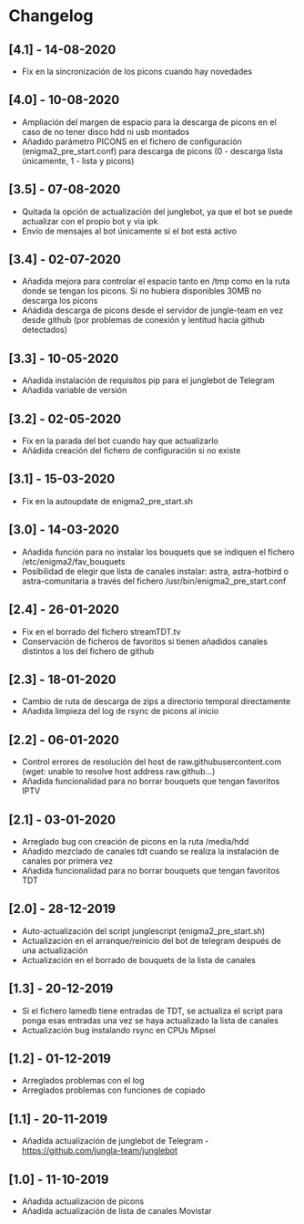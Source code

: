 # Changelog

## [4.1] - 14-08-2020

- Fix en la sincronización de los picons cuando hay novedades

## [4.0] - 10-08-2020

- Ampliación del margen de espacio para la descarga de picons en el caso de no tener disco hdd ni usb montados 
- Añadido parámetro PICONS en el fichero de configuración (enigma2_pre_start.conf) para descarga de picons (0 - descarga lista únicamente, 1 - lista y picons)

## [3.5] - 07-08-2020

- Quitada la opción de actualización del junglebot, ya que el bot se puede actualizar con el propio bot y vía ipk
- Envío de mensajes al bot únicamente si el bot está activo

## [3.4] - 02-07-2020

- Añadida mejora para controlar el espacio tanto en /tmp como en la ruta donde se tengan los picons. Si no hubiera disponibles 30MB no descarga los picons
- Añádida descarga de picons desde el servidor de jungle-team en vez desde github (por problemas de conexión y lentitud hacia github detectados)

## [3.3] - 10-05-2020

- Añadida instalación de requisitos pip para el junglebot de Telegram
- Añadida variable de versión 

## [3.2] - 02-05-2020

- Fix en la parada del bot cuando hay que actualizarlo
- Añádida creación del fichero de configuración si no existe

## [3.1] - 15-03-2020

- Fix en la autoupdate de enigma2_pre_start.sh

## [3.0] - 14-03-2020

- Añadida función para no instalar los bouquets que se indiquen el fichero /etc/enigma2/fav_bouquets
- Posibilidad de elegir que lista de canales instalar: astra, astra-hotbird o astra-comunitaria a través del fichero /usr/bin/enigma2_pre_start.conf

## [2.4] - 26-01-2020

- Fix en el borrado del fichero streamTDT.tv
- Conservación de ficheros de favoritos si tienen añadidos canales distintos a los del fichero de github

## [2.3] - 18-01-2020

- Cambio de ruta de descarga de zips a directorio temporal directamente
- Añadida limpieza del log de rsync de picons al inicio

## [2.2] - 06-01-2020

- Control errores de resolución del host de raw.githubusercontent.com (wget: unable to resolve host address raw.github...)
- Añadida funcionalidad para no borrar bouquets que tengan favoritos IPTV

## [2.1] - 03-01-2020

- Arreglado bug con creación de picons en la ruta /media/hdd
- Añadido mezclado de canales tdt cuando se realiza la instalación de canales por primera vez
- Añadida funcionalidad para no borrar bouquets que tengan favoritos TDT
    
## [2.0] - 28-12-2019

- Auto-actualización del script junglescript (enigma2_pre_start.sh)
- Actualización en el arranque/reinicio del bot de telegram después de una actualización
- Actualización en el borrado de bouquets de la lista de canales

## [1.3] - 20-12-2019

- Si el fichero lamedb tiene entradas de TDT, se actualiza el script para ponga esas entradas una vez se haya actualizado la lista de canales
- Actualización bug instalando rsync en CPUs Mipsel

## [1.2] - 01-12-2019

- Arreglados problemas con el log
- Arreglados problemas con funciones de copiado

## [1.1] - 20-11-2019

- Añadida actualización de junglebot de Telegram - https://github.com/jungla-team/junglebot

## [1.0] - 11-10-2019

- Añadida actualización de picons
- Añadida actualización de lista de canales Movistar
